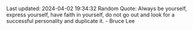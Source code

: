 Last updated: 2024-04-02 19:34:32
Random Quote: Always be yourself, express yourself, have faith in yourself, do not go out and look for a successful personality and duplicate it. - Bruce Lee